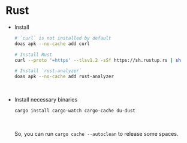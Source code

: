# Rust

- Install

    ```bash
    # `curl` is not installed by default
    doas apk --no-cache add curl

    # Install Rust
    curl --proto '=https' --tlsv1.2 -sSf https://sh.rustup.rs | sh

    # Install `rust-analyzer`
    doas apk --no-cache add rust-analyzer
    ```

    </br>



- Install necessary binaries

    ```bash
    cargo install cargo-watch cargo-cache du-dust
    ```

    </br>


    So, you can run `cargo cache --autoclean` to release some spaces.

    </br>


